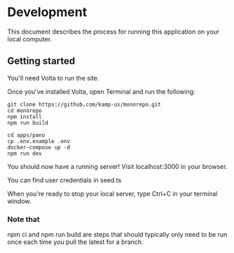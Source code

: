 # Development
This document describes the process for running this application on your local computer.

## Getting started
You'll need Volta to run the site.

Once you've installed Volta, open Terminal and run the following:
```console
git clone https://github.com/kamp-us/monorepo.git
cd monorepo
npm install
npm run build

cd apps/pano
cp .env.example .env
docker-compose up -d
npm run dev
```

You should now have a running server! Visit localhost:3000 in your browser.

You can find user credentials in seed.ts

When you're ready to stop your local server, type Ctrl+C in your terminal window.

### Note that
npm ci and npm run build are steps that should typically only need to be run once each time you pull the latest for a branch.
